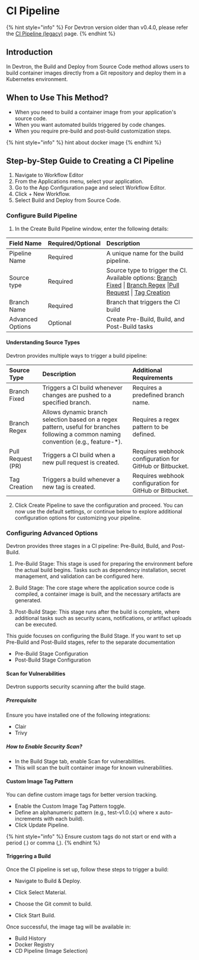 # CI Pipeline

{% hint style="info" %}
For Devtron version older than v0.4.0, please refer the [CI Pipeline (legacy)](https://docs.devtron.ai/v/v0.4/devtron/user-guide/creating-application/workflow/ci-pipeline-legacy) page.
{% endhint %} 

## Introduction

In Devtron, the Build and Deploy from Source Code method allows users to build container images directly from a Git repository and deploy them in a Kubernetes environment.

## When to Use This Method?

* When you need to build a container image from your application's source code.
* When you want automated builds triggered by code changes.
* When you require pre-build and post-build customization steps.

{% hint style="info" %}
hint about docker image
{% endhint %}

## Step-by-Step Guide to Creating a CI Pipeline

1. Navigate to Workflow Editor
2. From the Applications menu, select your application.
3. Go to the App Configuration page and select Workflow Editor.
4. Click + New Workflow.
5. Select Build and Deploy from Source Code.

### Configure Build Pipeline
1. In the Create Build Pipeline window, enter the following details:

| Field Name | Required/Optional | Description |
| :--- | :--- | :--- |
| Pipeline Name | Required | A unique name for the build pipeline. |
| Source type | Required | Source type to trigger the CI. Available options: [Branch Fixed](#source-type-branch-fixed) \| [Branch Regex](#source-type-branch-regex) \|[Pull Request](#source-type-pull-request) \| [Tag Creation](#source-type-tag-creation) |
| Branch Name | Required | Branch that triggers the CI build |
| Advanced Options | Optional | Create Pre-Build, Build, and Post-Build tasks |

#### Understanding Source Types

Devtron provides multiple ways to trigger a build pipeline:

| Source Type | Description | Additional Requirements |
| :--- | :--- | :--- |
| Branch Fixed | Triggers a CI build whenever changes are pushed to a specified branch. | Requires a predefined branch name.|
| Branch Regex | Allows dynamic branch selection based on a regex pattern, useful for branches following a common naming convention (e.g., feature-*). | Requires a regex pattern to be defined.|
| Pull Request (PR) | Triggers a CI build when a new pull request is created.| Requires webhook configuration for GitHub or Bitbucket.|
| Tag Creation | Triggers a build whenever a new tag is created. | Requires webhook configuration for GitHub or Bitbucket.|

2. Click Create Pipeline to save the configuration and proceed. You can now use the default settings, or continue below to explore additional configuration options for customizing your pipeline.

### Configuring Advanced Options

Devtron provides three stages in a CI pipeline: Pre-Build, Build, and Post-Build.

1. Pre-Build Stage: This stage is used for preparing the environment before the actual build begins. Tasks such as dependency installation, secret management, and validation can be configured here.

2. Build Stage: The core stage where the application source code is compiled, a container image is built, and the necessary artifacts are generated.

3. Post-Build Stage: This stage runs after the build is complete, where additional tasks such as security scans, notifications, or artifact uploads can be executed.

This guide focuses on configuring the Build Stage. If you want to set up Pre-Build and Post-Build stages, refer to the separate documentation

* Pre-Build Stage Configuration
* Post-Build Stage Configuration

#### Scan for Vulnerabilities

Devtron supports security scanning after the build stage.

##### Prerequisite

Ensure you have installed one of the following integrations:
* Clair
* Trivy

##### How to Enable Security Scan?

* In the Build Stage tab, enable Scan for vulnerabilities.
* This will scan the built container image for known vulnerabilities.

#### Custom Image Tag Pattern

You can define custom image tags for better version tracking.

* Enable the Custom Image Tag Pattern toggle.
* Define an alphanumeric pattern (e.g., test-v1.0.{x} where x auto-increments with each build).
* Click Update Pipeline.

{% hint style="info" %}
Ensure custom tags do not start or end with a period (.) or comma (,).
{% endhint %} 

#### Triggering a Build

Once the CI pipeline is set up, follow these steps to trigger a build:

* Navigate to Build & Deploy.

* Click Select Material.

* Choose the Git commit to build.

* Click Start Build.

Once successful, the image tag will be available in:

* Build History
* Docker Registry 
* CD Pipeline (Image Selection)